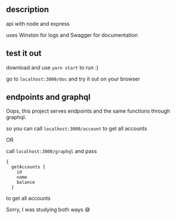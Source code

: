 ## description
api with node and express 

uses Winston for logs and Swagger for documentation

## test it out
download and use `yarn start` to run :) 

go to `localhost:3000/doc` and try it out on your browser

## endpoints and graphql
Oops, this project serves endpoints and the same functions through graphql.

so you can call
`localhost:3000/account`
to get all accounts

OR

call
`localhost:3000/graphql` 
and pass
```
{
  getAccounts {
    id
    name
    balance
  }
```
to get all accounts

Sorry, I was studying both ways 😅
